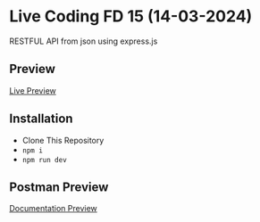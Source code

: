 # Live Coding FD 15 (14-03-2024)

RESTFUL API from json using express.js

## Preview

[Live Preview](https://ch-3-03-13-2024-node-expressjs-rest-api-snowy.vercel.app/)

## Installation

- Clone This Repository
- `npm i`
- `npm run dev`

## Postman Preview

[Documentation Preview](https://www.postman.com/akbarrahmatm/workspace/km6-binar-academy-akbar-rahmat-mulyatama/collection/22728093-28020945-4d82-48c3-b9c5-c7a833318a32?action=share&creator=22728093)
